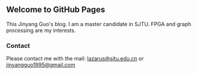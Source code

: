 ## Welcome to GitHub Pages

This Jinyang Guo's blog. I am a master candidate in SJTU. FPGA and graph processing are my interests. 

### Contact
Please contact me with the mail: lazarus@sjtu.edu.cn or jinyangguo1995@gmail.com
